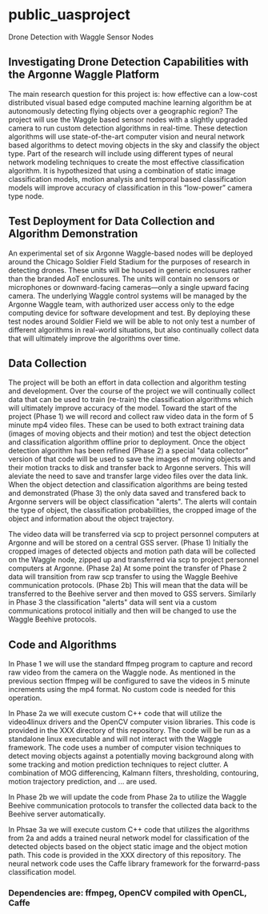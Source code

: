 # public_uasproject
Drone Detection with Waggle Sensor Nodes

## Investigating Drone Detection Capabilities with the Argonne Waggle Platform

The main research question for this project is: how effective can a low-cost distributed visual based edge computed machine learning algorithm be at autonomously detecting flying objects over a geographic region?  The project will use the Waggle based sensor nodes with a slightly upgraded camera to run custom detection algorithms in real-time.  These detection algorithms will use state-of-the-art computer vision and neural network based algorithms to detect moving objects in the sky and classify the object type.  Part of the research will include using different types of neural network modeling techniques to create the most effective classification algorithm.  It is hypothesized that using a combination of static image classification models, motion analysis and temporal based classification models will improve accuracy of classification in this “low-power” camera type node.  

## Test Deployment for Data Collection and Algorithm Demonstration

An experimental set of six Argonne Waggle-based nodes will be deployed around the Chicago Soldier Field Stadium for the purposes of research in detecting drones.  These units will be housed in generic enclosures rather than the branded AoT enclosures.  The units will contain no sensors or microphones or downward-facing cameras—only a single upward facing camera.  The underlying Waggle control systems will be managed by the Argonne Waggle team, with authorized user access only to the edge computing device for software development and test. By deploying these test nodes around Soldier Field we will be able to not only test a number of different algorithms in real-world situations, but also continually collect data that will ultimately improve the algorithms over time.

## Data Collection

The project will be both an effort in data collection and algorithm testing and development.  Over the course of the project we will continually collect data that can be used to train (re-train) the classification algorithms which will ultimately improve accuracy of the model. Toward the start of the project (Phase 1) we will record and collect raw video data in the form of 5 minute mp4 video files.  These can be used to both extract training data (images of moving objects and their motion) and test the object detection and classification algorithm offline prior to deployment.  Once the object detection algorithm has been refined (Phase 2) a special "data collector" version of that code will be used to save the images of moving objects and their motion tracks to disk and transfer back to Argonne servers.  This will aleviate the need to save and transfer large video files over the data link. When the object detection and classification algorithms are being tested and demonstrated (Phase 3) the only data saved and transfered back to Argonne servers will be object classification "alerts".  The alerts will contain the type of object, the classification probabilities, the cropped image of the object and information about the object trajectory.

The video data will be transferred via scp to project personnel computers at Argonne and will be stored on a central GSS server. (Phase 1) Initially the cropped images of detected objects and motion path data will be collected on the Waggle node, zipped up and transferred via scp to project personnel computers at Argonne. (Phase 2a)  At some point the transfer of Phase 2 data will transition from raw scp transfer to using the Waggle Beehive communication protocols.  (Phase 2b)  This will mean that the data will be transferred to the Beehive server and then moved to GSS servers.  Similarly in Phase 3 the classification "alerts" data will sent via a custom communications protocol initially and then will be changed to use the Waggle Beehive protocols. 

## Code and Algorithms

In Phase 1 we will use the standard ffmpeg program to capture and record raw video from the camera on the Waggle node.  As mentioned in the previous section ffmpeg will be configured to save the videos in 5 minute increments using the mp4 format.  No custom code is needed for this operation.

In Phase 2a we will execute custom C++ code that will utilize the video4linux drivers and the OpenCV computer vision libraries.  This code is provided in the XXX directory of this repository.  The code will be run as a standalone linux executable and will not interact with the Waggle framework.  The code uses a number of computer vision techniques to detect moving objects against a potentially moving background along with some tracking and motion prediction techniques to reject clutter.  A combination of MOG differencing, Kalmann filters, thresholding, contouring, motion trajectory prediction, and ... are used.

In Phase 2b we will update the code from Phase 2a to utilize the Waggle Beehive communication protocols to transfer the collected data back to the Beehive server automatically.

In Phsae 3a we will execute custom C++ code that utilizes the algorithms from 2a and adds a trained neural network model for classification of the detected objects based on the object static image and the object motion path.  This code is provided in the XXX directory of this repository.  The neural network code uses the Caffe library framework for the forwarrd-pass classification model.  

### Dependencies are: ffmpeg, OpenCV compiled with OpenCL, Caffe

